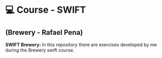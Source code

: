 # 💻 Course - SWIFT
## (Brewery - Rafael Pena)

**SWIFT Brewery:** In this repository there are exercises developed by me during the Brewery swift course.
